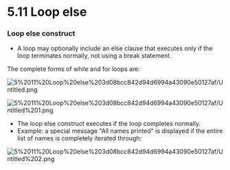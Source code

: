# 5.11 Loop else

### Loop else construct

- A loop may optionally include an else clause that executes only if the loop terminates normally, not using a break statement.

The complete forms of while and for loops are:

![5%2011%20Loop%20else%203d08bcc842d94d6994a43090e50127af/Untitled.png](5%2011%20Loop%20else%203d08bcc842d94d6994a43090e50127af/Untitled.png)

![5%2011%20Loop%20else%203d08bcc842d94d6994a43090e50127af/Untitled%201.png](5%2011%20Loop%20else%203d08bcc842d94d6994a43090e50127af/Untitled%201.png)

- The loop else construct executes if the loop completes normally.
- Example: a special message "All names printed" is displayed if the entire list of names is completely iterated through:

![5%2011%20Loop%20else%203d08bcc842d94d6994a43090e50127af/Untitled%202.png](5%2011%20Loop%20else%203d08bcc842d94d6994a43090e50127af/Untitled%202.png)
